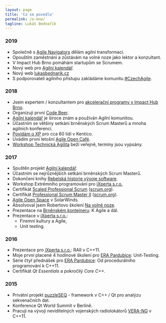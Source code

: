 ```yaml
---
layout: page
title: 'Co se povedlo'
permalink: /o-mne/
tagline: Lukáš Bednařík
---
```


### 2019

- Společně s [Agile Navigators](https://agilenavigators.com/) dělám agilní transformaci.
- Opouštím zaměstnání a zůstávám na volné noze jako lektor a konzultant.
- V Impact Hub Brno pomáhám startupům se Scrumem.
- Nový web pro [Agilní kalendář](https://agilnikalendar.cz).
- Nový web [lukasbednarik.cz](https://lukasbednarik.cz)
- S podporovateli agilního přístupu zakládáme komunitu [#CzechAgile](https://czechagile.cz).

### 2018

- Jsem expertem / konzultantem pro [akcelerační programy v Impact Hub Brno](https://www.hubbrno.cz/akcelerace/mentoring/).
- Organizuji první [Code Beer](https://codebeer.cz).
- [Agilní kalendář](https://agilnikalendar.cz) je široce znám a používán Agilní komunitou.
- Účastním se většiny setkání brněnských Scrum Masterů a mnoha agilních konferencí.
- [Povídám o XP](https://www.facebook.com/events/373745716426679/) pro cca 60 lidí v Kentico.
- Uvádím první letošní [Agile Open Café](https://agilniasociace.cz/info/agile-open-cafe-brno-v-roce-2018/).
- [Workshop Technická Agilita](/workshop-agilni-architektura/) beží veřejně, termíny jsou vypsány.

### 2017

- Spuštěn projekt [Agilní kalendář](https://agilnikalendar.cz).
- Účastním se nejrůznějších setkání brněnských Scrum Masterů.
- Dokončení knihy [Rebelská historie vývoje software](/knihy/).
- Workshop Extrémního programování pro [iXperta s.r.o.](http://www.ixperta.com/)
- Certifikát [Scaled Professional Scrum](https://www.scrum.org/certification-list) ([scrum.org](https://www.scrum.org)).
- Certifikát [Professional Scrum Master II](https://www.scrum.org/certification-list) ([scrum.org](https://www.scrum.org)).
- [Agile Open Space](https://www.agileopenspace.cz/) v SolarWinds.
- Absolvoval jsem Robertovo školení [Na volné noze](https://navolnenoze.cz/).
- Prezentace na [Brněnském kontejneru](https://www.facebook.com/events/302801320118015/): K Agile a dál.
- Prezentace v [iXperta s.r.o.](http://www.ixperta.com/):
  - Firemní kultury a Agile,
  - Unit testing.

### 2016

- Prezentace pro [iXperta s.r.o.](http://www.ixperta.com/): RAII v C++11.
- Moje první placené 4 hodinové školení pro [ERA Pardubice](https://www.era.aero/): Unit-Testing.
- Série čtyř přednášek pro [ERA Pardubice](https://www.era.aero/): Od procedurálního programování k C++11.
- Certifikát *Qt Essentials* a pokročilý *Core C++*.

### 2015

- Privátní projekt [puzzleSEQ](https://github.com/puzzleSEQ) - framework v C++ / Qt pro analýzu sekvenačních dat.
- Konference Qt World Summit v Berlíně.
- Pracuji na vývoji neviditelných vojenských radiolokátorů [VERA-NG](https://cs.wikipedia.org/wiki/Pasivn%C3%AD_radiolok%C3%A1tor_V%C4%9Bra) v C++11.
